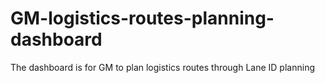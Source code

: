 # GM-logistics-routes-planning-dashboard
The dashboard is for GM to plan logistics routes through Lane ID planning
